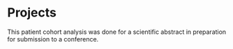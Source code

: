 # Projects

This patient cohort analysis was done for a scientific abstract in preparation for submission to a conference. 
